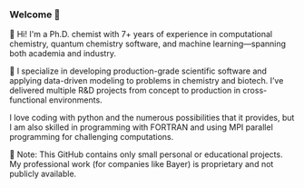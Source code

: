 ### Welcome 👋

👋 Hi! I'm a Ph.D. chemist with 7+ years of experience in computational chemistry, quantum chemistry software, and machine learning—spanning both academia and industry.

🔬 I specialize in developing production-grade scientific software and applying data-driven modeling to problems in chemistry and biotech. I’ve delivered multiple R&D projects from concept to production in cross-functional environments.

I love coding with python and the numerous possibilities that it provides, but I am also skilled in programming with FORTRAN and using MPI parallel programming for challenging computations. 


📁 Note: This GitHub contains only small personal or educational projects. My professional work (for companies like Bayer) is proprietary and not publicly available.






<!--
**MariaDragoumi/MariaDragoumi** is a ✨ _special_ ✨ repository because its `README.md` (this file) appears on your GitHub profile.

Here are some ideas to get you started:

- 🔭 I’m currently working on ...
- 🌱 I’m currently learning ...
- 👯 I’m looking to collaborate on ...
- 🤔 I’m looking for help with ...
- 💬 Ask me about ...
- 📫 How to reach me: ...
- 😄 Pronouns: ...
- ⚡ Fun fact: ...

- My first program I saved it on a :floppy_disk:

![Profile View Counter](https://komarev.com/ghpvc/?username=MariaDragoumi)


![Your Repository's Stats](https://github-readme-stats.vercel.app/api?username=MariaDragoumi&show_icons=true)

![Your Repository's Stats](https://github-readme-stats.vercel.app/api/top-langs/?username=MariaDragoumi&theme=blue-green)
-->
